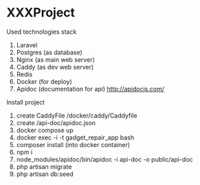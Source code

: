 # XXXProject

Used technologies stack

1. Laravel
2. Postgres (as database)
3. Nginx (as main web server)
4. Caddy (as dev web server)
5. Redis
6. Docker (for deploy)
7. Apidoc (documentation for api) http://apidocjs.com/


Install project
1. create CaddyFile /docker/caddy/Caddyfile
2. create /api-doc/apidoc.json
3. docker compose up
4. docker exec -i -t gadget_repair_app bash
5. composer install (into docker container)
6. npm i
7. node_modules/apidoc/bin/apidoc -i api-doc -o public/api-doc
8. php artisan migrate
9. php artisan db:seed

